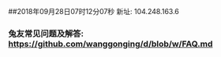 ##2018年09月28日07时12分07秒 新址: 104.248.163.6
### 兔友常见问题及解答: https://github.com/wanggonging/d/blob/w/FAQ.md
